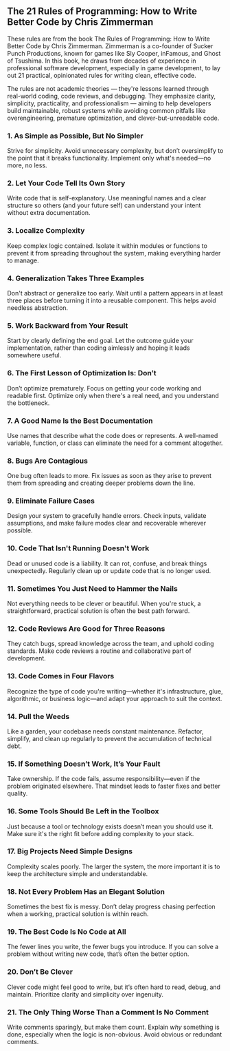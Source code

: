## **The 21 Rules of Programming: How to Write Better Code by Chris Zimmerman**

These rules are from the book The Rules of Programming: How to Write Better Code by Chris Zimmerman. Zimmerman is a co-founder of Sucker Punch Productions, known for games like Sly Cooper, inFamous, and Ghost of Tsushima. In this book, he draws from decades of experience in professional software development, especially in game development, to lay out 21 practical, opinionated rules for writing clean, effective code.

The rules are not academic theories — they're lessons learned through real-world coding, code reviews, and debugging. They emphasize clarity, simplicity, practicality, and professionalism — aiming to help developers build maintainable, robust systems while avoiding common pitfalls like overengineering, premature optimization, and clever-but-unreadable code.

### 1. **As Simple as Possible, But No Simpler**

Strive for simplicity. Avoid unnecessary complexity, but don’t oversimplify to the point that it breaks functionality. Implement only what's needed—no more, no less.

### 2. **Let Your Code Tell Its Own Story**

Write code that is self-explanatory. Use meaningful names and a clear structure so others (and your future self) can understand your intent without extra documentation.

### 3. **Localize Complexity**

Keep complex logic contained. Isolate it within modules or functions to prevent it from spreading throughout the system, making everything harder to manage.

### 4. **Generalization Takes Three Examples**

Don't abstract or generalize too early. Wait until a pattern appears in at least three places before turning it into a reusable component. This helps avoid needless abstraction.

### 5. **Work Backward from Your Result**

Start by clearly defining the end goal. Let the outcome guide your implementation, rather than coding aimlessly and hoping it leads somewhere useful.

### 6. **The First Lesson of Optimization Is: Don’t**

Don’t optimize prematurely. Focus on getting your code working and readable first. Optimize only when there's a real need, and you understand the bottleneck.

### 7. **A Good Name Is the Best Documentation**

Use names that describe what the code does or represents. A well-named variable, function, or class can eliminate the need for a comment altogether.

### 8. **Bugs Are Contagious**

One bug often leads to more. Fix issues as soon as they arise to prevent them from spreading and creating deeper problems down the line.

### 9. **Eliminate Failure Cases**

Design your system to gracefully handle errors. Check inputs, validate assumptions, and make failure modes clear and recoverable wherever possible.

### 10. **Code That Isn't Running Doesn't Work**

Dead or unused code is a liability. It can rot, confuse, and break things unexpectedly. Regularly clean up or update code that is no longer used.

### 11. **Sometimes You Just Need to Hammer the Nails**

Not everything needs to be clever or beautiful. When you're stuck, a straightforward, practical solution is often the best path forward.

### 12. **Code Reviews Are Good for Three Reasons**

They catch bugs, spread knowledge across the team, and uphold coding standards. Make code reviews a routine and collaborative part of development.

### 13. **Code Comes in Four Flavors**

Recognize the type of code you're writing—whether it's infrastructure, glue, algorithmic, or business logic—and adapt your approach to suit the context.

### 14. **Pull the Weeds**

Like a garden, your codebase needs constant maintenance. Refactor, simplify, and clean up regularly to prevent the accumulation of technical debt.

### 15. **If Something Doesn’t Work, It’s Your Fault**

Take ownership. If the code fails, assume responsibility—even if the problem originated elsewhere. That mindset leads to faster fixes and better quality.

### 16. **Some Tools Should Be Left in the Toolbox**

Just because a tool or technology exists doesn’t mean you should use it. Make sure it's the right fit before adding complexity to your stack.

### 17. **Big Projects Need Simple Designs**

Complexity scales poorly. The larger the system, the more important it is to keep the architecture simple and understandable.

### 18. **Not Every Problem Has an Elegant Solution**

Sometimes the best fix is messy. Don’t delay progress chasing perfection when a working, practical solution is within reach.

### 19. **The Best Code Is No Code at All**

The fewer lines you write, the fewer bugs you introduce. If you can solve a problem without writing new code, that’s often the better option.

### 20. **Don’t Be Clever**

Clever code might feel good to write, but it’s often hard to read, debug, and maintain. Prioritize clarity and simplicity over ingenuity.

### 21. **The Only Thing Worse Than a Comment Is No Comment**

Write comments sparingly, but make them count. Explain _why_ something is done, especially when the logic is non-obvious. Avoid obvious or redundant comments.
